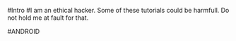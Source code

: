 #Intro
#I am an ethical hacker. Some of these tutorials could be harmfull. Do not hold me at fault for that.

#ANDROID
